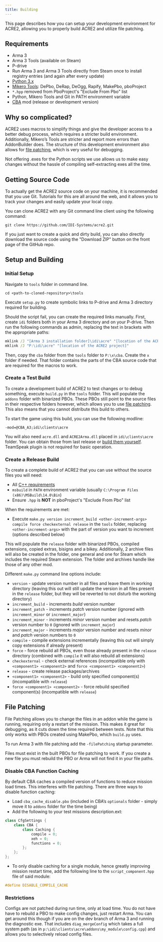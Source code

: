 ```yaml
---
title: Building
---
```


This page describes how you can setup your development environment for ACRE2, allowing you to properly build ACRE2 and utilize file patching.

## Requirements

- Arma 3
- Arma 3 Tools (available on Steam)
- P-drive
- Run Arma 3 and Arma 3 Tools directly from Steam once to install registry entries (and again after every update)
- [Python 3.x](https://www.python.org/)
- [Mikero Tools](https://dev.withsix.com/projects/mikero-pbodll/files): DePbo, DeRap, DeOgg, Rapify, MakePbo, pboProject
- `*.hpp` removed from PboProject's "Exclude From Pbo" list
- Python, Mikero Tools and Git in PATH environment variable
- [CBA](https://github.com/CBATeam/CBA_A3/releases/latest) mod (release or development version)

## Why so complicated?

ACRE2 uses macros to simplify things and give the developer access to a better debug process, which requires a stricter build environment. Additionally, Mikero’s Tools are stricter and report more errors than AddonBuilder does. The structure of this development environment also allows for [file patching](#file-patching), which is very useful for debugging.

Not offering .exes for the Python scripts we use allows us to make easy changes without the hassle of compiling self-extracting exes all the time.

## Getting Source Code

To actually get the ACRE2 source code on your machine, it is recommended that you use Git. Tutorials for this are all around the web, and it allows you to track your changes and easily update your local copy.

You can clone ACRE2 with any Git command line client using the following command:
```
git clone https://github.com/IDI-Systems/acre2.git
```

If you just want to create a quick and dirty build, you can also directly download the source code using the "Download ZIP" button on the front page of the GitHub repo.

## Setup and Building

### Initial Setup

Navigate to `tools` folder in command line.
```
cd <path-to-cloned-repository>\tools
```
Execute `setup.py` to create symbolic links to P-drive and Arma 3 directory required for building.

Should the script fail, you can create the required links manually. First, create `idi` folders both in your Arma 3 directory and on your P-drive. Then run the following commands as admin, replacing the text in brackets with the appropriate paths:

```bat
mklink /J "[Arma 3 installation folder]\idi\acre" "[location of the ACRE2 project]"
mklink /J "P:\idi\acre" "[location of the ACRE2 project]"
```

Then, copy the `cba` folder from the `tools` folder to `P:\x\cba`. Create the `x` folder if needed. That folder contains the parts of the CBA source code that are required for the macros to work.

### Create a Test Build

To create a development build of ACRE2 to test changes or to debug something, execute `build.py` in the `tools` folder. This will populate the `addons` folder with binarized PBOs. These PBOs still point to the source files in their respective folders however, which allows you to use [file patching](#file-patching). This also means that you cannot distribute this build to others.

To start the game using this build, you can use the following modline:
```
-mod=@CBA_A3;idi\clients\acre
```

You will also need `acre.dll` and `ACRE2Arma.dll` placed in `idi\clients\acre` folder. You can obtain those from last release or [build them yourself](building-extensions). TeamSpeak plugin is not required for basic operation.

### Create a Release Build

To create a complete build of ACRE2 that you can use without the source files you will need:

- All [C++ requirements](building-extensions)
- `msbuild` in `PATH` environment variable (usually `C:\Program Files (x86)\MSBuild\14.0\Bin`)
- Ensure `.hpp` is **NOT** in pboProject's "Exclude From Pbo" list

When the requirements are met:

- Execute `make.py version increment_build <other-increment-args> compile force checkexternal release` in the `tools` folder, replacing `<other-increment-args>` with the part of version you want to increment (options described below)

This will populate the `release` folder with binarized PBOs, compiled extensions, copied extras, bisigns and a bikey. Additionally, 2 archive files will also be created in the folder, one general and one for Steam which includes the required Steam extension. The folder and archives handle like those of any other mod.

Different `make.py` command line options include:

- `version` - update version number in all files and leave them in working directory (leaving this out will still update the version in all files present in the `release` folder, but they will be reverted to not disturb the working directory)
- `increment_build` - increments _build_ version number
- `increment_patch` - increments _patch_ version number (ignored with `increment_minor` or `increment_major`)
- `increment_minor` - increments _minor_ version number and resets _patch_ version number to `0` (ignored with `increment_major`)
- `increment_major` - increments _major_ version number and resets _minor_ and _patch_ version numbers to `0`
- `compile` - compile extensions incrementally (leaving this out will simply copy extensions if already present)
- `force` - force rebuild all PBOs, even those already present in the `release` directory (combined with `compile` it will also rebuild all extensions)
- `checkexternal` - check external references (incompatible only with `<component1> <component2>` and `force <component1> <component2>`)
- `release` - create release packages/archives
- `<component1> <component2>` - build only specified component(s) (incompatible with `release`)
- `force <component1> <component2>` - force rebuild specified component(s) (incompatible with `release`)

## File Patching

File Patching allows you to change the files in an addon while the game is running, requiring only a restart of the mission. This makes it great for debugging, as it cuts down the time required between tests. Note that this only works with PBOs created using MakePbo, which `build.py` uses.

To run Arma 3 with file patching add the `-filePatching` startup parameter.

Files must exist in the built PBOs for file patching to work. If you create a new file you must rebuild the PBO or Arma will not find it in your file paths.

### Disable CBA Function Caching

By default CBA caches a compiled version of functions to reduce mission load times. This interferes with file patching. There are three ways to disable function caching:

- Load `cba_cache_disable.pbo` (included in CBA’s `optionals` folder - simply move it to `addons` folder for the time being)
- Add the following to your test missions description.ext:

```c++
class CfgSettings {
    class CBA {
        class Caching {
            compile = 0;
            xeh = 0;
            functions = 0;
        };
    };
};
```

- To only disable caching for a single module, hence greatly improving mission restart time, add the following line to the `script_component.hpp` file of said module:

```c++
#define DISABLE_COMPILE_CACHE
```

### Restrictions

Configs are not patched during run time, only at load time. You do not have have to rebuild a PBO to make config changes, just restart Arma. You can get around this though if you are on the dev branch of Arma 3 and running the diagnostic exe. That includes `diag_mergeConfig` which takes a full system path (as in `p:\idi\clients\acre\addons\my_module\config.cpp`) and allows you to selectively reload config files.
